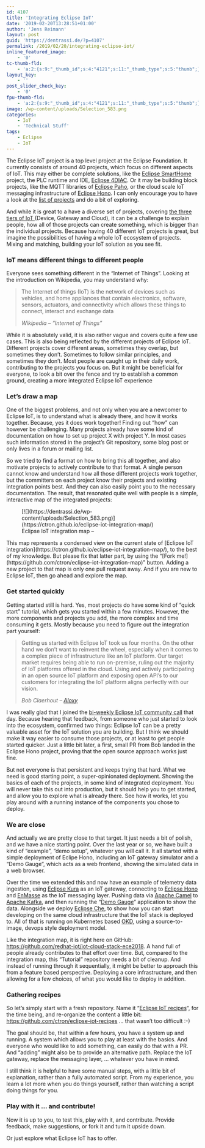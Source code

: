 ```yaml
---
id: 4107
title: 'Integrating Eclipse IoT'
date: '2019-02-20T13:28:51+01:00'
author: 'Jens Reimann'
layout: post
guid: 'https://dentrassi.de/?p=4107'
permalink: /2019/02/20/integrating-eclipse-iot/
inline_featured_image:
    - '0'
tc-thumb-fld:
    - 'a:2:{s:9:"_thumb_id";s:4:"4121";s:11:"_thumb_type";s:5:"thumb";}'
layout_key:
    - ''
post_slider_check_key:
    - '0'
fpu-thumb-fld:
    - 'a:2:{s:9:"_thumb_id";s:4:"4121";s:11:"_thumb_type";s:5:"thumb";}'
image: /wp-content/uploads/Selection_583.png
categories:
    - IoT
    - 'Technical Stuff'
tags:
    - Eclipse
    - IoT
---
```


The Eclipse IoT project is a top level project at the Eclipse Foundation. It currently consists of around 40 projects, which focus on different aspects of IoT. This may either be complete solutions, like the [Eclipse SmartHome](https://www.eclipse.org/smarthome/) project, the PLC runtime and IDE, [Eclipse 4DIAC](https://www.eclipse.org/4diac/). Or it may be building block projects, like the MQTT libraries of [Eclipse Paho](https://www.eclipse.org/paho/), or the cloud scale IoT messaging infrastructure of [Eclipse Hono](https://www.eclipse.org/hono/). I can only encourage you to have a look at the [list of projects](https://iot.eclipse.org/projects/) and do a bit of exploring.

And while it is great to a have a diverse set of projects, covering [the three tiers of IoT ](https://iot.eclipse.org/white-papers/iot-architectures/)(Device, Gateway and Cloud), it can be a challenge to explain people, how all of those projects can create something, which is bigger than the individual projects. Because having 40 different IoT projects is great, but imagine the possibilities of having a whole IoT ecosystem of projects. Mixing and matching, building your IoT solution as you see fit.

<!-- more -->

### IoT means different things to different people

Everyone sees something different in the “Internet of Things”. Looking at the introduction on Wikipedia, you may understand why:

> The Internet of things (IoT) is the network of devices such as vehicles, and home appliances that contain electronics, software, sensors, actuators, and connectivity which allows these things to connect, interact and exchange data
> 
> <cite>Wikipedia – “Internet of Things”</cite>

While it is absolutely valid, it is also rather vague and covers quite a few use cases. This is also being reflected by the different projects of Eclipse IoT. Different projects cover different areas, sometimes they overlap, but sometimes they don’t. Sometimes to follow similar principles, and sometimes they don’t. Most people are caught up in their daily work, contributing to the projects you focus on. But it might be beneficial for everyone, to look a bit over the fence and try to establish a common ground, creating a more integrated Eclipse IoT experience

### Let’s draw a map

One of the biggest problems, and not only when you are a newcomer to Eclipse IoT, is to understand what is already there, and how it works together. Because, yes it does work together! Finding out “how” can however be challenging. Many projects already have some kind of documentation on how to set up project X with project Y. In most cases such information stored in the project’s Git repository, some blog post or only lives in a forum or mailing list.

So we tried to find a format on how to bring this all together, and also motivate projects to actively contribute to that format. A single person cannot know and understand how all those different projects work together, but the committers on each project know their projects and existing integration points best. And they can also easily point you to the necessary documentation. The result, that resonated quite well with people is a simple, interactive map of the integrated projects:

<figure class="wp-block-image is-resized">[![](https://dentrassi.de/wp-content/uploads/Selection_583.png)](https://ctron.github.io/eclipse-iot-integration-map/)<figcaption>Eclipse IoT integration map – <https://ctron.github.io/eclipse-iot-integration-map/></figcaption></figure>This map represents a condensed view on the current state of [Eclipse IoT integration](https://ctron.github.io/eclipse-iot-integration-map/), to the best of my knowledge. But please fix that latter part, by using the “[Fork me!](https://github.com/ctron/eclipse-iot-integration-map)” button. Adding a new project to that map is only one pull request away. And if you are new to Eclipse IoT, then go ahead and explore the map.

### Get started quickly

Getting started still is hard. Yes, most projects do have some kind of “quick start” tutorial, which gets you started within a few minutes. However, the more components and projects you add, the more complex and time consuming it gets. Mostly because you need to figure out the integration part yourself:

> Getting us started with Eclipse IoT took us four months. On the other hand we don’t want to reinvent the wheel, especially when it comes to a complex piece of infrastructure like an IoT platform. Our target market requires being able to run on-premise, ruling out the majority of IoT platforms offered in the cloud. Using and actively participating in an open source IoT platform and exposing open API’s to our customers for integrating the IoT platform aligns perfectly with our vision.
> 
> <cite>Bob Claerhout – [Aloxy](http://www.aloxy.io/)</cite>

I was really glad that I joined the [bi-weekly Eclipse IoT community call](https://wiki.eclipse.org/IoT/M2MIWG/Weekly_call_minutes) that day. Because hearing that feedback, from someone who just started to look into the ecosystem, confirmed two things: Eclipse IoT can be a pretty valuable asset for the IoT solution you are building. But I think we should make it way easier to consume those projects, or at least to get people started quicker. Just a little bit later, a first, small PR from Bob landed in the Eclipse Hono project, proving that the open source approach works just fine.

But not everyone is that persistent and keeps trying that hard. What we need is good starting point, a super-opinionated deployment. Showing the basics of each of the projects, in some kind of integrated deployment. You will never take this out into production, but it should help you to get started, and allow you to explore what is already there. See how it works, let you play around with a running instance of the components you chose to deploy.

### We are close

And actually we are pretty close to that target. It just needs a bit of polish, and we have a nice starting point. Over the last year or so, we have built a kind of “example”, “demo setup”, whatever you will call it. It all started with a simple deployment of Eclipe Hono, including an IoT gateway simulator and a “Demo Gauge”, which acts as a web frontend, showing the simulated data in a web browser.

Over the time we extended this and now have an example of telemetry data ingestion, using [Eclipse Kura](https://www.eclipse.org/kura/) as an IoT gateway, connecting to [Eclipse Hono](https://eclipse.org/hono/) and [EnMasse](http://enmasse.io/) as the IoT messaging layer. Pushing data via [Apache Camel](https://camel.apache.org/) to [Apache Kafka](https://kafka.apache.org/), and then running the “[Demo Gauge](https://github.com/ctron/hono-example-demo-gauge)” application to show the data. Alongside we deploy [Eclipse Che](https://www.eclipse.org/che/), to show how you can start developing on the same cloud infrastructure that the IoT stack is deployed to. All of that is running on Kubernetes based [OKD](https://www.okd.io/), using a source-to-image, devops style deployment model.

Like the integration map, it is right here on GitHub: <https://github.com/redhat-iot/iot-cloud-stack-ece2018>. A hand full of people already contributes to that effort over time. But, compared to the integration map, this “Tutorial” repository needs a bit of cleanup. And instead of running through it sequentially, it might be better to approach this from a feature based perspective. Deploying a core infrastructure, and then allowing for a few choices, of what you would like to deploy in addition.

### Gathering recipes

So let’s simply start with a fresh repository. Name it “[Eclipse IoT recipes](https://github.com/ctron/eclipse-iot-recipes)“, for the time being, and re-organize the content a little bit: <https://github.com/ctron/eclipse-iot-recipes> … that wasn’t too difficult :-)

The goal should be, that within a few hours, you have a system up and running. A system which allows you to play at least with the basics. And everyone who would like to add something, can easily do that with a PR. And “adding” might also be to provide an alternative path. Replace the IoT gateway, replace the messaging layer, … whatever you have in mind.

I still think it is helpful to have some manual steps, with a little bit of explanation, rather than a fully automated script. From my experience, you learn a lot more when you do things yourself, rather than watching a script doing things for you.

### Play with it … and contribute!

Now it is up to you, to test this, play with it, and contribute. Provide feedback, make suggestions, or fork it and turn it upside down.

Or just explore what Eclipse IoT has to offer.
